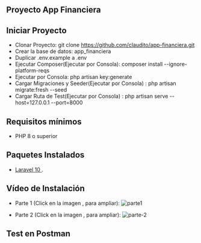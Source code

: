 ## Proyecto App Financiera

## Iniciar Proyecto
-  Clonar Proyecto: git clone https://github.com/claudito/app-financiera.git
-  Crear la base de datos: app_financiera
-  Duplicar .env.example a .env
-  Ejecutar Composer(Ejecutar por Consola): composer install --ignore-platform-reqs
-  Ejecutar por Consola:  php artisan key:generate
-  Cargar Migraciones y Seeder(Ejecutar por Consola) : php artisan migrate:fresh --seed
-  Cargar Ruta de Test(Ejecutar por Consola) : php artisan serve --host=127.0.0.1 --port=8000 


## Requisitos mínimos
-  PHP 8 o superior

## Paquetes Instalados
-   [ Laravel 10 ](https://laravel.com/docs/10.x).

## Vídeo de Instalación
-    Parte 1 (Click en la imagen , para ampliar):
![parte1](https://github.com/user-attachments/assets/aa3efb59-33dd-4e38-a8fe-fc680f4c9a33)

-   Parte 2 (Click en la imagen , para ampliar):
![parte-2](https://github.com/user-attachments/assets/a6519b36-cd7c-49d0-aafa-3258a6cbf7f9)

## Test en Postman
